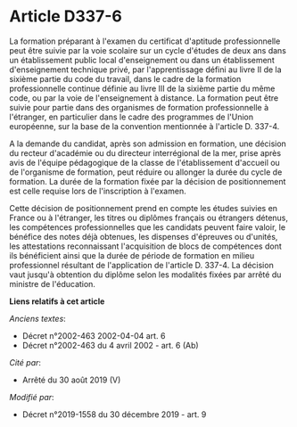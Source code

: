 # Article D337-6

La formation préparant à l'examen du certificat d'aptitude professionnelle peut être suivie par la voie scolaire sur un cycle
d'études de deux ans dans un établissement public local d'enseignement ou dans un établissement d'enseignement technique
privé, par l'apprentissage défini au livre II de la sixième partie du code du travail, dans le cadre de la formation
professionnelle continue définie au livre III de la sixième partie du même code, ou par la voie de l'enseignement à distance.
La formation peut être suivie pour partie dans des organismes de formation professionnelle à l'étranger, en particulier dans
le cadre des programmes de l'Union européenne, sur la base de la convention mentionnée à l'article D. 337-4.

A la demande du candidat, après son admission en formation, une décision du recteur d'académie ou du directeur interrégional
de la mer, prise après avis de l'équipe pédagogique de la classe de l'établissement d'accueil ou de l'organisme de formation,
peut réduire ou allonger la durée du cycle de formation. La durée de la formation fixée par la décision de positionnement est
celle requise lors de l'inscription à l'examen.

Cette décision de positionnement prend en compte les études suivies en France ou à l'étranger, les titres ou diplômes
français ou étrangers détenus, les compétences professionnelles que les candidats peuvent faire valoir, le bénéfice des notes
déjà obtenues, les dispenses d'épreuves ou d'unités, les attestations reconnaissant l'acquisition de blocs de compétences
dont ils bénéficient ainsi que la durée de période de formation en milieu professionnel résultant de l'application de
l'article D. 337-4. La décision vaut jusqu'à obtention du diplôme selon les modalités fixées par arrêté du ministre de
l'éducation.

**Liens relatifs à cet article**

_Anciens textes_:

  - Décret n°2002-463 2002-04-04 art. 6
  - Décret n°2002-463 du 4 avril 2002 - art. 6 (Ab)

_Cité par_:

  - Arrêté du 30 août 2019 (V)

_Modifié par_:

  - Décret n°2019-1558 du 30 décembre 2019 - art. 9
